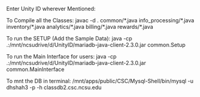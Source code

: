 Enter Unity ID wherever Mentioned:

To Compile all the Classes:
javac -d . common/\*.java info_processing/\*.java inventory/\*.java analytics/\*.java billing/\*.java rewards/\*.java

To run the SETUP (Add the Sample Data):
java -cp .:/mnt/ncsudrive/d/UnityID/mariadb-java-client-2.3.0.jar common.Setup

To run the Main Interface for users:
java -cp .:/mnt/ncsudrive/d/UnityID/mariadb-java-client-2.3.0.jar common.MainInterface

To mnt the DB in terminal:
/mnt/apps/public/CSC/Mysql-Shell/bin/mysql -u dhshah3 -p -h classdb2.csc.ncsu.edu
